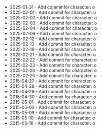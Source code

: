 - 2025-01-31 - Add commit for character: o
- 2025-02-01 - Add commit for character: o
- 2025-02-02 - Add commit for character: o
- 2025-02-03 - Add commit for character: o
- 2025-02-04 - Add commit for character: o
- 2025-02-06 - Add commit for character: o
- 2025-02-12 - Add commit for character: o
- 2025-02-13 - Add commit for character: o
- 2025-02-19 - Add commit for character: o
- 2025-02-21 - Add commit for character: o
- 2025-02-22 - Add commit for character: o
- 2025-02-23 - Add commit for character: o
- 2025-02-24 - Add commit for character: o
- 2025-02-25 - Add commit for character: o
- 2015-04-27 - Add commit for character: o
- 2015-04-28 - Add commit for character: o
- 2015-04-29 - Add commit for character: o
- 2015-04-30 - Add commit for character: o
- 2015-05-01 - Add commit for character: o
- 2015-05-03 - Add commit for character: o
- 2015-05-09 - Add commit for character: o
- 2015-05-10 - Add commit for character: o
- 2015-05-16 - Add commit for character: o
